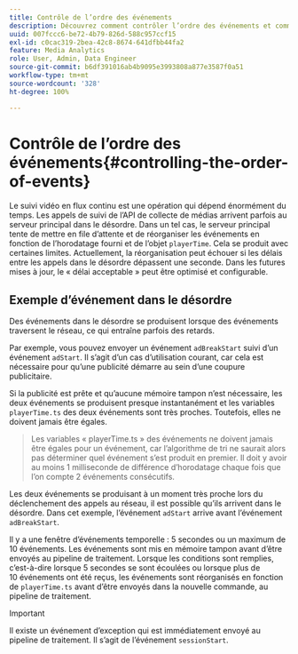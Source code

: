 ```yaml
---
title: Contrôle de l’ordre des événements
description: Découvrez comment contrôler l’ordre des événements et comment, dans certains cas, les événements sont réorganisés en fonction de la date et l’heure fournies dans l’objet playerTime.
uuid: 007fccc6-be72-4b79-826d-588c957ccf15
exl-id: c0cac319-2bea-42c8-8674-641dfbb44fa2
feature: Media Analytics
role: User, Admin, Data Engineer
source-git-commit: b6df391016ab4b9095e3993808a877e3587f0a51
workflow-type: tm+mt
source-wordcount: '328'
ht-degree: 100%

---
```


# Contrôle de l’ordre des événements{#controlling-the-order-of-events}

Le suivi vidéo en flux continu est une opération qui dépend énormément du temps. Les appels de suivi de l’API de collecte de médias arrivent parfois au serveur principal dans le désordre. Dans un tel cas, le serveur principal tente de mettre en file d’attente et de réorganiser les événements en fonction de l’horodatage fourni et de l’objet `playerTime`.  Cela se produit avec certaines limites. Actuellement, la réorganisation peut échouer si les délais entre les appels dans le désordre dépassent une seconde. Dans les futures mises à jour, le « délai acceptable » peut être optimisé et configurable.

## Exemple d’événement dans le désordre

Des événements dans le désordre se produisent lorsque des événements traversent le réseau, ce qui entraîne parfois des retards.

Par exemple, vous pouvez envoyer un événement `adBreakStart` suivi d’un événement `adStart`. Il s’agit d’un cas d’utilisation courant, car cela est nécessaire pour qu’une publicité démarre au sein d’une coupure publicitaire.

Si la publicité est prête et qu’aucune mémoire tampon n’est nécessaire, les deux événements se produisent presque instantanément et les variables `playerTime.ts` des deux événements sont très proches. Toutefois, elles ne doivent jamais être égales.

> Les variables « playerTime.ts » des événements ne doivent jamais être égales pour un événement, car l’algorithme de tri ne saurait alors pas déterminer quel événement s’est produit en premier. Il doit y avoir au moins 1 milliseconde de différence d’horodatage chaque fois que l’on compte 2 événements consécutifs.

Les deux événements se produisant à un moment très proche lors du déclenchement des appels au réseau, il est possible qu’ils arrivent dans le désordre. Dans cet exemple, l’événement `adStart` arrive avant l’événement `adBreakStart`.


Il y a une fenêtre d’événements temporelle : 5 secondes ou un maximum de 10 événements. Les événements sont mis en mémoire tampon avant d’être envoyés au pipeline de traitement. Lorsque les conditions sont remplies, c’est-à-dire lorsque 5 secondes se sont écoulées ou lorsque plus de 10 événements ont été reçus, les événements sont réorganisés en fonction de `playerTime.ts` avant d’être envoyés dans la nouvelle commande, au pipeline de traitement.

>[!IMPORTANT]
>
>Il existe un événement d’exception qui est immédiatement envoyé au pipeline de traitement. Il s’agit de l’événement `sessionStart`.
